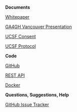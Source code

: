 **Documents**

[Whitepaper](/about)

[GA4GH Vancouver Presentation](/cgt-ga4gh-presentation.pdf)

[UCSF Consent](/cgt-ucsf-consent.pdf)

[UCSF Protocol](/cgt-ucsf-protocol.pdf)

**Code**

[GitHub](https://github.com/cancergenetrust)

[REST API](http://ucsf.edu.cancergenetrust.org/api#/default)

[Docker](https://hub.docker.com/u/cancergenetrust)

**Questions, Suggestions, Help**

[GitHub Issue Tracker](https://github.com/cancergenetrust/www/issues/new)
